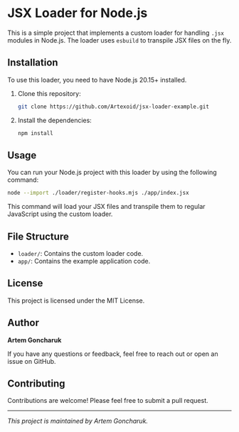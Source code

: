 
# JSX Loader for Node.js

This is a simple project that implements a custom loader for handling `.jsx` modules in Node.js. The loader uses `esbuild` to transpile JSX files on the fly.

## Installation

To use this loader, you need to have Node.js 20.15+ installed.

1. Clone this repository:
    ```bash
    git clone https://github.com/Artexoid/jsx-loader-example.git
    ```

2. Install the dependencies:
    ```bash
    npm install
    ```

## Usage

You can run your Node.js project with this loader by using the following command:

```bash
node --import ./loader/register-hooks.mjs ./app/index.jsx
```

This command will load your JSX files and transpile them to regular JavaScript using the custom loader.

## File Structure

- `loader/`: Contains the custom loader code.
- `app/`: Contains the example application code.

## License

This project is licensed under the MIT License.

## Author

**Artem Goncharuk**

If you have any questions or feedback, feel free to reach out or open an issue on GitHub.

## Contributing

Contributions are welcome! Please feel free to submit a pull request.

---

*This project is maintained by Artem Goncharuk.*
